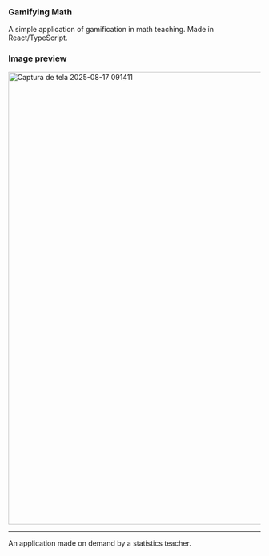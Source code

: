 ### Gamifying Math

A simple application of gamification in math teaching. Made in React/TypeScript.

### Image preview

<img width="1919" height="905" alt="Captura de tela 2025-08-17 091411" src="https://github.com/user-attachments/assets/aa675698-c56c-4bd3-8720-bdadb0f39d73" />

---

An application made on demand by a statistics teacher.
